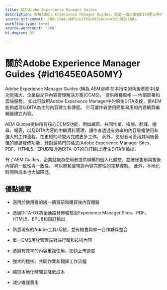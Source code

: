```yaml
---
title: 關於Adobe Experience Manager Guides
description: 瞭解Adobe Experience Manager Guides，這是一個企業級DITA型元件內容管理解決方案。 瞭解AEM Guides的優點。
source-git-commit: 880cd344ceb65ea339be699ebcad41c0d62e168a
workflow-type: tm+mt
source-wordcount: '268'
ht-degree: 0%

---
```


# 關於Adobe Experience Manager Guides {#id1645E0A50MY}

Adobe Experience Manager Guides \(稱為 *AEM指南* 在本指南的稍後章節中\)是功能強大、企業級元件內容管理解決方案\(CCMS\)。 提供兩種風格 — 內部部署和雲端服務。 如此可啟用Adobe Experience Manager中的原生DITA支援，使AEM能夠處理以DITA為主的內容建立和傳遞。 它可讓作者使用簡單易用的內建網頁編輯器建立內容。

AEM Guides提供所有核心CCMS功能，例如編寫、共同作業、檢閱、翻譯、搜尋、報表，以及DITA內容的中繼資料管理，讓作者透過有效率的內容重複使用和強大的工作流程，在更短的時間內完成更多工作。 此外，使用者可善用其同級最佳的單鍵發佈功能，針對最熱門的格式(Adobe Experience Manager Sites、PDF、HTML5、EPUB和透過DITA-OT的自訂輸出)產生DITA型輸出。

有了AEM Guides，企業就能為使用者提供順暢的個人化體驗，並確保售前與售後內容的一致性與一致性。 可以輕鬆實現對內容完整性的完整控制。 此外，本地化時間與成本也大幅降低。

## 優點總覽

- 適用於使用者的統一購買前和購買後內容體驗

- 透過DITA-OT將全通路發佈體驗至Experience Manager Sites、PDF、HTML5、EPUB和自訂輸出

- 熟悉現有的Adobe工具/系統，並有機會與單一合作夥伴整合

- 單一CMS用於管理端對端行銷和技術內容

- 透過有效率的內容重複使用，加快上市速度

- 強大的稽核、共同作業和翻譯工作流程

- 縮短本地化時間並降低成本

- 減少維護費用
